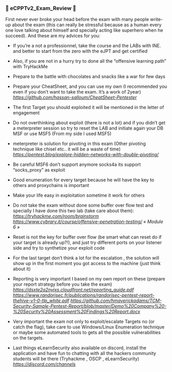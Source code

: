 ### 💯 eCPPTv2_Exam_Review 💯

First never ever broke your head before the exam with many people write-up about the exam (this can really be stressful because as a human every one love talking about himself and specially acting like superhero when he succeed). And these are my advices for you:


  - If you’re a not a professionnel, take the course and the LABs with INE. and better to start from the zero with the eJPT and get certified
 
  - Also, if you are not in a hurry try to done all the “offensive learning path” with TryHackMe

  - Prepare to the battle with chocolates and snacks like a war for few days

  - Prepare your CheatSheet, and you can use my own (I recommended you even if you don’t want to take the exam. It’s a work of 2year)
    *https://github.com/hassan-salloum/CheatSheet-Pentester*
    
- The first Target you should exploited it will be mentioned in the letter of engagement

- Do not overthinking about exploit (there is not a lot) and if you didn’t get a meterpreter session so try to reset the LAB and initiate again your DB MSF or use MSF5 (From my side I used MSF5)

- meterpreter is solution for pivoting in this exam (Other pivoting technique like chisel etc.. it will be a waste of time)
    *https://pentest.blog/explore-hidden-networks-with-double-pivoting/*

- Be careful MSF6 don’t support anymore socks4a its support “socks_proxy” as exploit

- Good enumeration for every target because he will have the key  to others and proxychains is important

- Make your life easy in exploitation sometime it work for others

- Do not take the exam without  done some buffer over flow test and specially I have done this two lab (take care about them):
    *https://tryhackme.com/room/brainstorm*
    *https://www.cybrary.it/course/offensive-penetration-testing/  « Module 6 »*


- Reset is not the key for buffer over flow (be smart what can reset do if your target is already up?!), and just try different ports on your listener side and try to synthetize your exploit code

- For the last target don’t think a lot for the escalation , the solution will show up in the first moment you got access to the machine (just think about it)

- Reporting is very important  I based on my own report on these (prepare your report strategy before you take the exam)
    *https://dsxte2q2nyjxs.cloudfront.net/reporting_guide.pdf*
    *https://www.randorisec.fr/publications/randorisec-pentest-report-thehive-v1-0-tlp_white.pdf*
    *https://github.com/hmaverickadams/TCM-Security-Sample-Pentest-Report/blob/master/Demo%20Company%20-%20Security%20Assessment%20Findings%20Report.docx*  


- Very important the exam not only to exploit/escalate Targets no (or catch the flag), take care to use Windows/Linux Enumeration technique or maybe some automated tools to gets all the possible vulnerabilities on the targets.

- Last things eLearnSecurity also available on discord, install the application and have fun to chatting with all the hackers community students will be there (Tryhackme , OSCP , eLearnSecurity) 
    *https://discord.com/channels*
